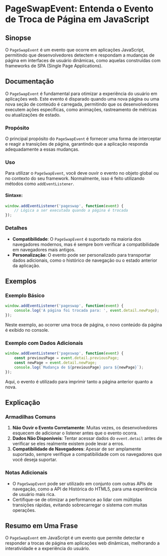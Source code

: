 <!--
Meta Description: # PageSwapEvent: Entenda o Evento de Troca de Página em JavaScript ## Sinopse O `PageSwapEvent` é um evento que ocorre em aplicações JavaScript, permi...
Meta Keywords: página, evento, pageswapevent, que, para
-->

# PageSwapEvent: Entenda o Evento de Troca de Página em JavaScript

## Sinopse
O `PageSwapEvent` é um evento que ocorre em aplicações JavaScript, permitindo que desenvolvedores detectem e respondam a mudanças de página em interfaces de usuário dinâmicas, como aquelas construídas com frameworks de SPA (Single Page Applications).

## Documentação
O `PageSwapEvent` é fundamental para otimizar a experiência do usuário em aplicações web. Este evento é disparado quando uma nova página ou uma nova seção de conteúdo é carregada, permitindo que os desenvolvedores executem ações específicas, como animações, rastreamento de métricas ou atualizações de estado.

### Propósito
O principal propósito do `PageSwapEvent` é fornecer uma forma de interceptar e reagir a transições de página, garantindo que a aplicação responda adequadamente a essas mudanças.

### Uso
Para utilizar o `PageSwapEvent`, você deve ouvir o evento no objeto global ou no contexto do seu framework. Normalmente, isso é feito utilizando métodos como `addEventListener`.

#### Sintaxe:
```javascript
window.addEventListener('pageswap', function(event) {
    // Lógica a ser executada quando a página é trocada
});
```

### Detalhes
- **Compatibilidade**: O `PageSwapEvent` é suportado na maioria dos navegadores modernos, mas é sempre bom verificar a compatibilidade em navegadores mais antigos.
- **Personalização**: O evento pode ser personalizado para transportar dados adicionais, como o histórico de navegação ou o estado anterior da aplicação.

## Exemplos
### Exemplo Básico
```javascript
window.addEventListener('pageswap', function(event) {
    console.log('A página foi trocada para: ', event.detail.newPage);
});
```
Neste exemplo, ao ocorrer uma troca de página, o novo conteúdo da página é exibido no console.

### Exemplo com Dados Adicionais
```javascript
window.addEventListener('pageswap', function(event) {
    const previousPage = event.detail.previousPage;
    const newPage = event.detail.newPage;
    console.log(`Mudança de ${previousPage} para ${newPage}`);
});
```
Aqui, o evento é utilizado para imprimir tanto a página anterior quanto a nova.

## Explicação
### Armadilhas Comuns
1. **Não Ouvir o Evento Corretamente**: Muitas vezes, os desenvolvedores esquecem de adicionar o listener antes que o evento ocorra.
2. **Dados Não Disponíveis**: Tentar acessar dados do `event.detail` antes de verificar se eles realmente existem pode levar a erros.
3. **Compatibilidade de Navegadores**: Apesar de ser amplamente suportado, sempre verifique a compatibilidade com os navegadores que você deseja suportar.

### Notas Adicionais
- O `PageSwapEvent` pode ser utilizado em conjunto com outras APIs de navegação, como a API de Histórica do HTML5, para uma experiência de usuário mais rica.
- Certifique-se de otimizar a performance ao lidar com múltiplas transições rápidas, evitando sobrecarregar o sistema com muitas operações.

## Resumo em Uma Frase
O `PageSwapEvent` em JavaScript é um evento que permite detectar e responder a trocas de página em aplicações web dinâmicas, melhorando a interatividade e a experiência do usuário.